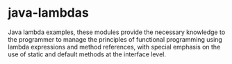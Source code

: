 # java-lambdas
Java lambda examples, these modules provide the necessary knowledge to the programmer to manage the principles of functional programming using lambda expressions and method references, with special emphasis on the use of static and default methods at the interface level.

